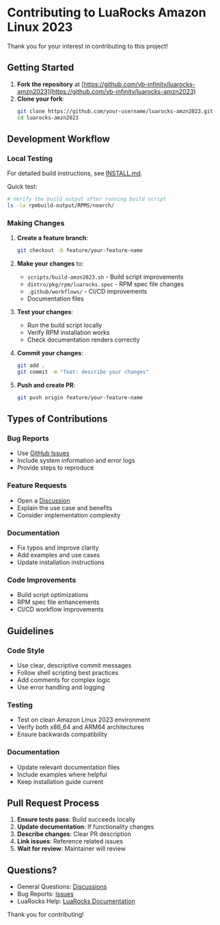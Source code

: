 # Contributing to LuaRocks Amazon Linux 2023

Thank you for your interest in contributing to this project!

## Getting Started

1. **Fork the repository** at [https://github.com/yb-infinity/luarocks-amzn2023](https://github.com/yb-infinity/luarocks-amzn2023)
2. **Clone your fork**:
   ```bash
   git clone https://github.com/your-username/luarocks-amzn2023.git
   cd luarocks-amzn2023
   ```

## Development Workflow

### Local Testing

For detailed build instructions, see [INSTALL.md](INSTALL.md#building-from-source).

Quick test:
```bash
# Verify the build output after running build script
ls -la rpmbuild-output/RPMS/noarch/
```

### Making Changes

1. **Create a feature branch**:
   ```bash
   git checkout -b feature/your-feature-name
   ```

2. **Make your changes** to:
   - `scripts/build-amzn2023.sh` - Build script improvements
   - `distro/pkg/rpm/luarocks.spec` - RPM spec file changes
   - `.github/workflows/` - CI/CD improvements
   - Documentation files

3. **Test your changes**:
   - Run the build script locally
   - Verify RPM installation works
   - Check documentation renders correctly

4. **Commit your changes**:
   ```bash
   git add .
   git commit -m "feat: describe your changes"
   ```

5. **Push and create PR**:
   ```bash
   git push origin feature/your-feature-name
   ```

## Types of Contributions

### Bug Reports
- Use [GitHub Issues](https://github.com/yb-infinity/luarocks-amzn2023/issues)
- Include system information and error logs
- Provide steps to reproduce

### Feature Requests
- Open a [Discussion](https://github.com/yb-infinity/luarocks-amzn2023/discussions)
- Explain the use case and benefits
- Consider implementation complexity

### Documentation
- Fix typos and improve clarity
- Add examples and use cases
- Update installation instructions

### Code Improvements
- Build script optimizations
- RPM spec file enhancements
- CI/CD workflow improvements

## Guidelines

### Code Style
- Use clear, descriptive commit messages
- Follow shell scripting best practices
- Add comments for complex logic
- Use error handling and logging

### Testing
- Test on clean Amazon Linux 2023 environment
- Verify both x86_64 and ARM64 architectures
- Ensure backwards compatibility

### Documentation
- Update relevant documentation files
- Include examples where helpful
- Keep installation guide current

## Pull Request Process

1. **Ensure tests pass**: Build succeeds locally
2. **Update documentation**: If functionality changes
3. **Describe changes**: Clear PR description
4. **Link issues**: Reference related issues
5. **Wait for review**: Maintainer will review

## Questions?

- General Questions: [Discussions](https://github.com/yb-infinity/luarocks-amzn2023/discussions)
- Bug Reports: [Issues](https://github.com/yb-infinity/luarocks-amzn2023/issues)
- LuaRocks Help: [LuaRocks Documentation](https://luarocks.org/)

Thank you for contributing!
